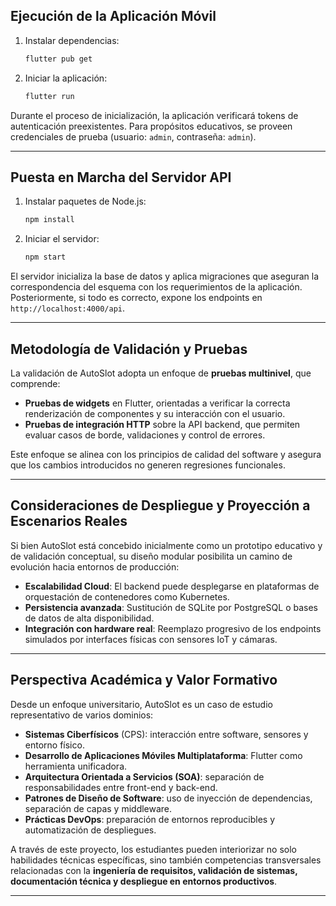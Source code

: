 ## Ejecución de la Aplicación Móvil

1. Instalar dependencias:

   ```bash
   flutter pub get
   ```

2. Iniciar la aplicación:

   ```bash
   flutter run
   ```

Durante el proceso de inicialización, la aplicación verificará tokens de autenticación preexistentes. Para propósitos educativos, se proveen credenciales de prueba (usuario: `admin`, contraseña: `admin`).

---

## Puesta en Marcha del Servidor API

1. Instalar paquetes de Node.js:

   ```bash
   npm install
   ```

2. Iniciar el servidor:

   ```bash
   npm start
   ```

El servidor inicializa la base de datos y aplica migraciones que aseguran la correspondencia del esquema con los requerimientos de la aplicación. Posteriormente, si todo es correcto, expone los endpoints en `http://localhost:4000/api`.

---

## Metodología de Validación y Pruebas

La validación de AutoSlot adopta un enfoque de **pruebas multinivel**, que comprende:

- **Pruebas de widgets** en Flutter, orientadas a verificar la correcta renderización de componentes y su interacción con el usuario.
- **Pruebas de integración HTTP** sobre la API backend, que permiten evaluar casos de borde, validaciones y control de errores.

Este enfoque se alinea con los principios de calidad del software y asegura que los cambios introducidos no generen regresiones funcionales.

---

## Consideraciones de Despliegue y Proyección a Escenarios Reales

Si bien AutoSlot está concebido inicialmente como un prototipo educativo y de validación conceptual, su diseño modular posibilita un camino de evolución hacia entornos de producción:

- **Escalabilidad Cloud**: El backend puede desplegarse en plataformas de orquestación de contenedores como Kubernetes.
- **Persistencia avanzada**: Sustitución de SQLite por PostgreSQL o bases de datos de alta disponibilidad.
- **Integración con hardware real**: Reemplazo progresivo de los endpoints simulados por interfaces físicas con sensores IoT y cámaras.

---

## Perspectiva Académica y Valor Formativo

Desde un enfoque universitario, AutoSlot es un caso de estudio representativo de varios dominios:

- **Sistemas Ciberfísicos** (CPS): interacción entre software, sensores y entorno físico.
- **Desarrollo de Aplicaciones Móviles Multiplataforma**: Flutter como herramienta unificadora.
- **Arquitectura Orientada a Servicios (SOA)**: separación de responsabilidades entre front-end y back-end.
- **Patrones de Diseño de Software**: uso de inyección de dependencias, separación de capas y middleware.
- **Prácticas DevOps**: preparación de entornos reproducibles y automatización de despliegues.

A través de este proyecto, los estudiantes pueden interiorizar no solo habilidades técnicas específicas, sino también competencias transversales relacionadas con la **ingeniería de requisitos, validación de sistemas, documentación técnica y despliegue en entornos productivos**.

---
